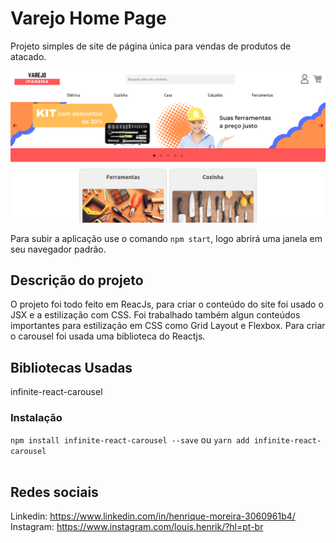 # Varejo Home Page
Projeto simples de site de página única para vendas de produtos de atacado.

<img src="github/images/homepage.png"/>

Para subir a aplicação use o comando `npm start`, logo abrirá uma janela em seu navegador padrão.
<br>
## Descrição do projeto
O projeto foi todo feito em ReacJs, para criar o conteúdo do site foi usado o JSX e a estilização com CSS. Foi trabalhado também algun conteúdos importantes para estilização em CSS como Grid Layout e Flexbox. Para criar o carousel foi usada uma biblioteca do Reactjs.
<br>
## Bibliotecas Usadas
infinite-react-carousel

### Instalação
`npm install infinite-react-carousel --save`
  ou
`yarn add infinite-react-carousel`
<br>
<br>
## Redes sociais
Linkedin: https://www.linkedin.com/in/henrique-moreira-3060961b4/
<br>
Instagram: https://www.instagram.com/louis.henrik/?hl=pt-br

